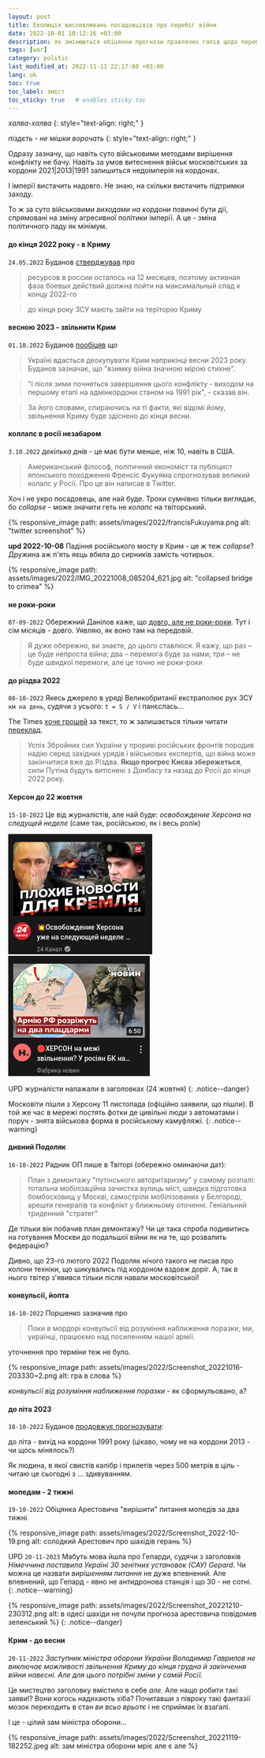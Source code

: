 ```yaml
---
layout: post
title: Еволюція висловлювань посадовцівів про перебіг війни
date: 2022-10-01 10:12:16 +03:00
description: як змінюються обіцянки прогнози правлячих голів щодо перебігу війни
tags: [war]
category: politic
last_modified_at: 2022-11-11 22:17:00 +03:00
lang: uk
toc: true
toc_label: зміст
toc_sticky: true   # enables sticky toc
---
```


_халва-халва_
{: style="text-align: right;" }

_піздєть - не мішки ворочать_
{: style="text-align: right;" }

Одразу зазначу, що навіть суто військовими методами вирішення конфлікту не бачу.
Навіть за умов витеснення військ московітських за кордони 2021|2013|1991 залишиться недоімперія на кордонах.

І імперії вистачить надовго.
Не знаю, на скільки вистачить підтримки заходу.

То ж за суто військовими _виходами на кордони_ повинні бути дії, спрямовані на зміну агресивної політики імперії. 
А це - зміна політичного ладу як мінімум. 

#### до кінця 2022 року - в Криму

`24.05.2022` Буданов [стверджував](https://www.5.ua/ru/polytyka/do-kontsa-2022-hoda-voennie-vsu-dolzhni-zaity-na-terrytoryiu-krima-rukovodytel-hur-budanov-278020.html) про 
> ресурсов в россии осталось на 12 месяцев, поэтому активная фаза боевых действий должна пойти на максимальный спад к концу 2022-го

> до кінця року ЗСУ мають зайти на теріторію Криму

#### весною 2023 - звільнити Крим

`01.10.2022` Буданов [пообіцяв](https://www.unian.ua/war/budanov-rozpoviv-koli-i-yak-ukrajina-poverne-okupovaniy-krim-11996409.html) що 
> Україні вдасться деокупувати Крим наприкінці весни 2023 року.
> Буданов зазначає, що "взимку війна значною мірою стихне".

> "І після зими почнеться завершення цього конфлікту - виходом на першому етапі на адмінкордони станом на 1991 рік", - сказав він.

> За його словами, спираючись на ті факти, які відомі йому, звільнення Криму буде здіснено до кінця весни. 

#### коллапс в росії незабаром
`3.10.2022` _декілька днів_ - це має бути менше, ніж 10, навіть в США.

> Американський філософ, політичний економіст та публіцист японського походження Френсіс Фукуяма спрогнозував великий колапс у Росії. Про це він написав в Twitter.

Хоч і не укро посадовець, але най буде.
Трохи сумнівно тільки виглядає, бо _collapse_ - може значити геть не _колапс_ на твіторський.

{% responsive_image path: assets/images/2022/francisFukuyama.png alt: "twitter screenshot" %}

**upd 2022-10-08** 
Падіння російського мосту в Крим - це ж теж _collapse_?
Дружина аж п'ять яєць вбила до сирників замість чотирьох.

{% responsive_image path: assets/images/2022/IMG_20221008_085204_621.jpg alt: "collapsed bridge to crimea" %}

#### не роки-роки
`07-09-2022` 
Обережний Данілов каже, що [довго, але не роки-роки](https://www.unian.ua/war/koli-zakinchitsya-viyna-v-ukrajini-danilov-dav-noviy-prognoz-11969895.html). 
Тут і сім місяців - довго.
Уявляю, як воно там на передовій.

> Я дуже обережно, ви знаєте, до цього ставлюся. Я кажу, що раз – це буде непроста війна; два – перемога буде за нами; три – не буде швидкої перемоги, але це точно не роки-роки

#### до різдва 2022
`08-10-2022`
Якесь джерело в уряді Великобританії екстраполює рух ЗСУ `км на день`, судячи з усього: 
`t = S / V` і панєслась...

The Times 
[хоче грошей](https://www.thetimes.co.uk/article/ukraine-war-could-be-over-by-christmas-say-military-experts-2702mn29w) 
за текст, то ж залишається тільки читати 
[переклад](https://www.unian.ua/war/viyna-prognoz-boyovi-diji-v-ukrajini-mozhut-zakinchitisya-do-rizdva-12004260.html).

> Успіх Збройних сил України у прориві російських фронтів породив надію серед західних урядів і військових експертів, що війна може закінчитися вже до Різдва. **Якщо прогрес Києва збережеться**, сили Путіна будуть витіснені з Донбасу та назад до Росії до кінця 2022 року.

#### Херсон до 22 жовтня
`15-10-2022`
Це від журналістів, але най буде:
_освобождение Херсона на следущей неделе_ (саме так, російською, як і весь ролік) 

![24 канал про Херсон](../assets/images/2022/Screenshot24channel.png)
![Фабрика новин про Херсон](../assets/images/2022/ScreenFabNovchannel.png)

UPD журналісти налажали в заголовках (24 жовтня)
{: .notice--danger}

Московіти пішли з Херсону 11 листопада (офіційно заявили, що пішли).
В той же час в мережі постять фотки де цивільні люди з автоматами і поруч - знята військова форма в російському камуфляжі.
{: .notice--warning}

#### дивний Подоляк
`16-10-2022` 
Радник ОП пише в Твіторі (обережно оминаючи дат):

> План з демонтажу "путінського авторитаризму" у самому розпалі: тотальна мобілізаційна зачистка вулиць міст, швидка підготовка бомбосховищ у Москві, самостріли мобілізованих у Бєлгороді, арешти генералів та конфлікт у ближньому оточенні. Геніальний триденний "стратег"

Де тільки він побачив план демонтажу? 
Чи це така спроба подивитись на готування Москви до подальшої війни як на те, що розвалить федерацію?

Дивно, що 23-го лютого 2022 Подоляк нічого такого не писав про колони техніки, що шикувались під кордоном вздовж доріг.
А, так в нього твітер з'явився тільки після навали московітської!

#### конвульсії, йопта
`16-10-2022` 
Поршенко зазначив про 

> Поки в мордорі конвульсії від розуміння наближення поразки, ми, українці, працюємо над посиленням нашої армії.

уточнення про терміни теж не було.

{% responsive_image path: assets/images/2022/Screenshot_20221016-203330~2.png alt: гра в слова %}

_конвульсії від розуміння наближення поразки_ - як сформульовано, а?

#### до літа 2023

`18-10-2022`
Буданов [продовжує прогнозувати](https://war.obozrevatel.com/ukr/budanov-dlya-pochatku-vijdemo-na-kordoni-91-go-roku-a-potim-pochnetsya-dovgoochikuvane.htm):

до літа - вихід на кордони 1991 року (цікаво, чому не на кордони 2013 - чи щось мінялось?)

Як людина, в якої свистів калібр і прилетів через 500 метрів в ціль - читаю це сьогодні з ... здивуванням.

#### мопедам - 2 тижні
`19-10-2022`
Обіцянка Арестовича "вирішити" питання мопедів за два тижні 

{% responsive_image path: assets/images/2022/Screenshot_2022-10-19.png alt: солодкий Арестович про шахідів герань %}

UPD `20-11-2023`
Мабуть мова йшла про Гепарди, судячи з заголовків _Німеччина поставила Україні 30 зенітних установок (САУ) Gepard_.
Чи можна це назвати _вирішенням питання_ не дуже впевнений.
Але впевнений, що Гепард - явно не антидронова станція і що 30 - не сотні.
{: .notice--warning}

{% responsive_image path: assets/images/2022/Screenshot_20221210-230312.png alt: в одесі шахіди не почули прогноза арестовича повідомив зеленський %}
{: .notice--danger}

#### Крим - до весни

`20-11-2022`
_Заступник міністра оборони України Володимир Гаврилов не виключає можливостi звiльнення Криму до кінця грудна й закінчення війни навесні. Але для цього потрiбнi змiни у самій Росії._

Це мистецтво заголовку вмістило в себе _але_. 
Але нащо робити такі заяви!? 
Вони когось надихають хіба? 
Почитавши з півроку такі фантазії мозок переходить в стан _ви всьо врьотє_ і не сприймає їх взагалі. 

І це - цілий зам міністра оборони...

{% responsive_image path: assets/images/2022/Screenshot_20221119-182252.jpeg alt: зам міністра оборони мріє але є але %}